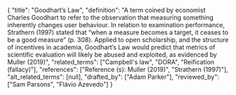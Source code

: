 {
    "title": "Goodhart’s Law",
    "definition": "A term coined by economist Charles Goodhart to refer to the observation that measuring something inherently changes user behaviour. In relation to examination performance, Strathern (1997) stated that “when a measure becomes a target, it ceases to be a good measure” (p. 308). Applied to open scholarship, and the structure of incentives in academia, Goodhart’s Law would predict that metrics of scientific evaluation will likely be abused and exploited, as evidenced by Muller (2019)",
    "related_terms": ["Campbell's law", "DORA", "Reification (fallacy)"],
    "references": ["Reference (s): Muller (2019)", "Strathern (1997)"],
    "alt_related_terms": [null],
    "drafted_by": ["Adam Parker"],
    "reviewed_by": ["Sam Parsons", "Flávio Azevedo"]
  }
